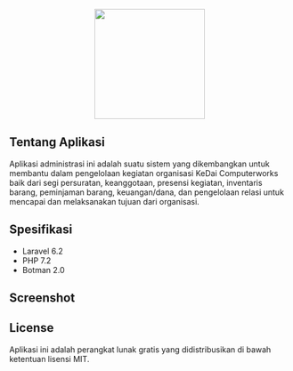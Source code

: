 <p align="center"><img width="198" src="https://i.ibb.co/ss8Kw9b/logo-kdcw.png"></p>

## Tentang Aplikasi

Aplikasi administrasi ini adalah suatu sistem yang dikembangkan untuk membantu dalam pengelolaan kegiatan organisasi KeDai Computerworks baik dari segi persuratan, keanggotaan, presensi kegiatan, inventaris barang, peminjaman barang, keuangan/dana, dan pengelolaan relasi untuk mencapai dan melaksanakan tujuan dari organisasi.

## Spesifikasi

- Laravel 6.2
- PHP 7.2
- Botman 2.0

## Screenshot



## License

Aplikasi ini adalah perangkat lunak gratis yang didistribusikan di bawah ketentuan lisensi MIT.

